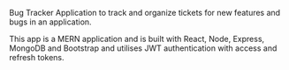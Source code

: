 Bug Tracker Application to track and organize tickets for new features and bugs in an application.

This app is a MERN application and is built with React, Node, Express, MongoDB and Bootstrap and utilises JWT authentication with access and refresh tokens.



